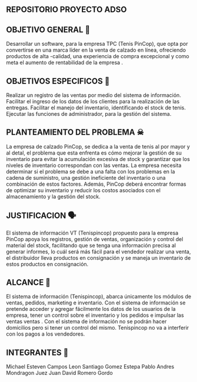 ## REPOSITORIO PROYECTO ADSO

## OBJETIVO GENERAL 👥
Desarrollar un software, para la empresa TPC (Tenis PinCop), que  opta por convertirse en una marca líder en la venta de calzado en línea, ofreciendo productos de alta -calidad, una experiencia de compra excepcional y como meta el aumento de rentabilidad de la empresa .

## OBJETIVOS ESPECIFICOS 👤
Realizar un registro de las ventas por medio del sistema de información.
Facilitar el ingreso de los datos de los clientes para la realización de las entregas.
Facilitar el manejo del inventario, identificando el stock de tenis.
Ejecutar las funciones de administrador, para la gestión del sistema.

## PLANTEAMIENTO DEL PROBLEMA ☠
La empresa de calzado PinCop, se dedica a la venta de tenis al por mayor y al detal, el problema que esta enfrenta es cómo mejorar la gestión de su inventario para evitar la acumulación excesiva de stock y garantizar que los niveles de inventario correspondan con las ventas. La empresa necesita determinar si el problema se debe a una falta con los problemas en la cadena de suministro, una gestión ineficiente del inventario o una combinación de estos factores. Además, PinCop deberá encontrar formas de optimizar su inventario y reducir los costos asociados con el almacenamiento y la gestión del stock.  

## JUSTIFICACION 🗣
El sistema de información VT (Tenispincop) propuesto para la empresa PinCop apoya los registros, gestión de ventas, organización y control del material del stock, facilitando que se tenga una información precisa al generar informes, lo cuál será más fácil para el vendedor realizar una venta, el distribuidor lleva productos en consignación y se maneja un inventario de estos productos en consignación.

## ALCANCE 🐾
El sistema de información (Tenispincop), abarca únicamente los módulos de ventas, pedidos, marketing e inventario.
Con el sistema de información se pretende acceder y agregar fácilmente los datos de los usuarios de la empresa, tener un control sobre el inventario y los pedidos e impulsar las ventas ventas .
Con el sistema de información no se podrán hacer domicilios pero si tener un control del mismo. 
Tenispincop no va a interferir con los pagos a los vendedores.

## INTEGRANTES 🦈
Michael Esteven Campos Leon
Santiago Gomez Estepa
Pablo Andres Mondragon Juez 
Juan David Romero Gordo
